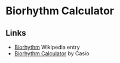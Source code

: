# Biorhythm Calculator

## Links

- [Biorhythm](https://en.wikipedia.org/wiki/Biorhythm) Wikipedia entry
- [Biorhythm Calculator](https://keisan.casio.com/exec/system/1340246447) by Casio
